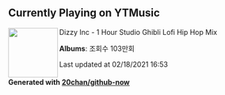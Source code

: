 ## Currently Playing on YTMusic

[<img align="left" width="100" src="https://i.ytimg.com/vi/LMTGQqUUyzk/sddefault.jpg?sqp=-oaymwEWCJADEOEBIAQqCghqEJQEGHgg6AJIWg&rs">](https://music.youtube.com/channel/UCZ5_w5DsIz0pkB_4QK_crOw)

Dizzy Inc - 1 Hour Studio Ghibli Lofi Hip Hop Mix

**Albums**: 조회수 103만회

Last updated at 02/18/2021 16:53

#### Generated with [20chan/github-now](https://github.com/20chan/github-now)


<!--
**20chan/20chan** is a ✨ _special_ ✨ repository because its `README.md` (this file) appears on your GitHub profile.

Here are some ideas to get you started:

- 🔭 I’m currently working on ...
- 🌱 I’m currently learning ...
- 👯 I’m looking to collaborate on ...
- 🤔 I’m looking for help with ...
- 💬 Ask me about ...
- 📫 How to reach me: ...
- 😄 Pronouns: ...
- ⚡ Fun fact: ...
-->
